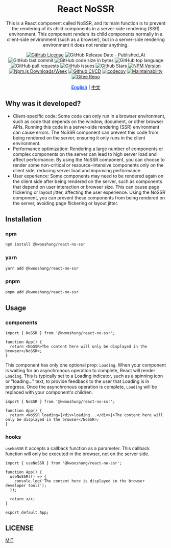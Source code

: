 <div align="center">

# React NoSSR

This is a React component called NoSSR, and its main function is to prevent the rendering of its child components in a server-side rendering (SSR) environment. This component renders its child components normally in a client-side environment (such as a browser), but in a server-side rendering environment it does not render anything.

[![GitHub License](https://img.shields.io/github/license/kwooshung/react-no-ssr?labelColor=272e3b&color=165dff)](LICENSE)
![GitHub Release Date - Published_At](https://img.shields.io/github/release-date/kwooshung/react-no-ssr?labelColor=272e3b&color=00b42A&logo=github)
![GitHub last commit](https://img.shields.io/github/last-commit/kwooshung/react-no-ssr?labelColor=272e3b&color=165dff)
![GitHub code size in bytes](https://img.shields.io/github/languages/code-size/kwooshung/react-no-ssr?labelColor=272e3b&color=165dff)
![GitHub top language](https://img.shields.io/github/languages/top/kwooshung/react-no-ssr?labelColor=272e3b&color=165dff)
![GitHub pull requests](https://img.shields.io/github/issues-pr/kwooshung/react-no-ssr?labelColor=272e3b&color=165dff)
![GitHub issues](https://img.shields.io/github/issues/kwooshung/react-no-ssr?labelColor=272e3b&color=165dff)
![Github Stars](https://img.shields.io/github/stars/kwooshung/react-no-ssr?labelColor=272e3b&color=165dff)
[![NPM Version](https://img.shields.io/npm/v/@kwooshung/react-no-ssr?labelColor=272e3b&color=165dff)](https://www.npmjs.com/package/@kwooshung/react-no-ssr)
[![Npm.js Downloads/Week](https://img.shields.io/npm/dw/%40kwooshung%2Freact-no-ssr?labelColor=272e3b&labelColor=272e3b&color=165dff&logo=npm)](https://www.npmjs.com/package/@kwooshung/react-no-ssr)
[![Github CI/CD](https://github.com/kwooshung/react-no-ssr/actions/workflows/ci.yml/badge.svg)](https://github.com/kwooshung/react-no-ssr/actions/)
[![codecov](https://codecov.io/gh/kwooshung/react-no-ssr/graph/badge.svg?token=VVZJE7H0KD)](https://codecov.io/gh/kwooshung/react-no-ssr)
[![Maintainability](https://api.codeclimate.com/v1/badges/325d0881b1ca19165d35/maintainability)](https://codeclimate.com/github/kwooshung/react-no-ssr/maintainability/)
[![Gitee Repo](https://img.shields.io/badge/Gitee-react--overlay--scrollbars--smooth-165dff?logo=gitee)](https://gitee.com/kwooshung/react-no-ssr/)

<p align="center">
    <a href="README.md" style="font-weight:700;color:#165dff;text-decoration:underline;">English</a> | 
    <a href="README.zh-CN.md">中文</a>
</p>
</div>

## Why was it developed?

- Client-specific code: Some code can only run in a browser environment, such as code that depends on the window, document, or other browser APIs. Running this code in a server-side rendering (SSR) environment can cause errors. The NoSSR component can prevent this code from being rendered on the server, ensuring it only runs in the client environment.
- Performance optimization: Rendering a large number of components or complex components on the server can lead to high server load and affect performance. By using the NoSSR component, you can choose to render some non-critical or resource-intensive components only on the client side, reducing server load and improving performance.
- User experience: Some components may need to be rendered again on the client side after being rendered on the server, such as components that depend on user interaction or browser size. This can cause page flickering or layout jitter, affecting the user experience. Using the NoSSR component, you can prevent these components from being rendered on the server, avoiding page flickering or layout jitter.

## Installation

### npm

```bash
npm install @kwooshung/react-no-ssr
```

### yarn

```bash
yarn add @kwooshung/react-no-ssr
```

### pnpm

```bash
pnpm add @kwooshung/react-no-ssr
```

## Usage

### components

```tsx
import { NoSSR } from '@kwooshung/react-no-ssr';

function App() {
  return <NoSSR>The content here will only be displayed in the browser</NoSSR>;
}
```

This component has only one optional prop: `Loading`. When your component is waiting for an asynchronous operation to complete, React will render `Loading`. This is typically set to a Loading indicator, such as a spinning icon or "loading..." text, to provide feedback to the user that Loading is in progress. Once the asynchronous operation is complete, `Loading` will be replaced with your component's children.

```tsx
import { NoSSR } from '@kwooshung/react-no-ssr';

function App() {
  return <NoSSR loading={<div>loading...</div>}>The content here will only be displayed in the browser</NoSSR>;
}
```

### hooks

`useNoSSR` It accepts a callback function as a parameter. This callback function will only be executed in the browser, not on the server side.

```tsx
import { useNoSSR } from '@kwooshung/react-no-ssr';

function App() {
  useNoSSR(() => {
    console.log('The content here is displayed in the browser developer tools');
  });

  return </>;
}

export default App;
```

## LICENSE

[MIT](LICENSE)
